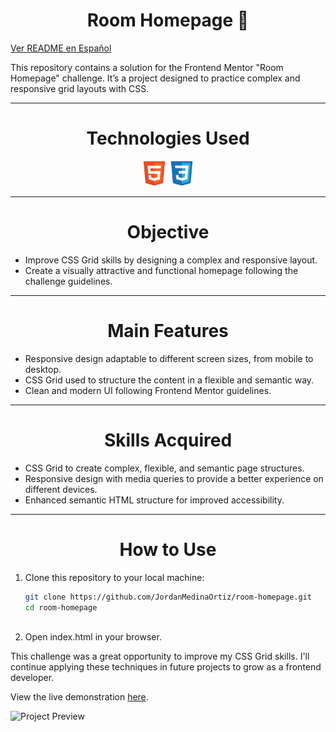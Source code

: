 <h1 align="center">Room Homepage 🏡</h1>

<p align="left">
  <a href="README_ES.md" target="_blank">
    Ver README en Español
  </a>
</p>

<p>This repository contains a solution for the Frontend Mentor "Room Homepage" challenge. It’s a project designed to practice complex and responsive grid layouts with CSS.</p>
<hr>

<h1 align="center">Technologies Used</h1>
<div align="center">
  <img src="https://github.com/devicons/devicon/blob/master/icons/html5/html5-original.svg" alt="HTML5" title="HTML5" width="40px">
  <img src="https://github.com/devicons/devicon/blob/master/icons/css3/css3-original.svg" alt="CSS3" title="CSS3" width="40px">
</div>
<hr>

<h1 align="center">Objective</h1>
<ul>
  <li>Improve CSS Grid skills by designing a complex and responsive layout.</li>
  <li>Create a visually attractive and functional homepage following the challenge guidelines.</li>
</ul>
<hr>

<h1 align="center">Main Features</h1>
<ul>
  <li>Responsive design adaptable to different screen sizes, from mobile to desktop.</li>
  <li>CSS Grid used to structure the content in a flexible and semantic way.</li>
  <li>Clean and modern UI following Frontend Mentor guidelines.</li>
</ul>
<hr>

<h1 align="center">Skills Acquired</h1>
<ul>
  <li>CSS Grid to create complex, flexible, and semantic page structures.</li>
  <li>Responsive design with media queries to provide a better experience on different devices.</li>
  <li>Enhanced semantic HTML structure for improved accessibility.</li>
</ul>
<hr>

<h1 align="center">How to Use</h1>

1. Clone this repository to your local machine:

   ```sh
   git clone https://github.com/JordanMedinaOrtiz/room-homepage.git
   cd room-homepage
  
2. Open index.html in your browser.

<p>This challenge was a great opportunity to improve my CSS Grid skills. I'll continue applying these techniques in future projects to grow as a frontend developer.</p>
<p>View the live demonstration <a href="https://jordanmedinaortiz.github.io/room-homepage/" target="_blank">here</a>.</p>
<img src="room-homepage.png" alt="Project Preview" title="Room Homepage">
